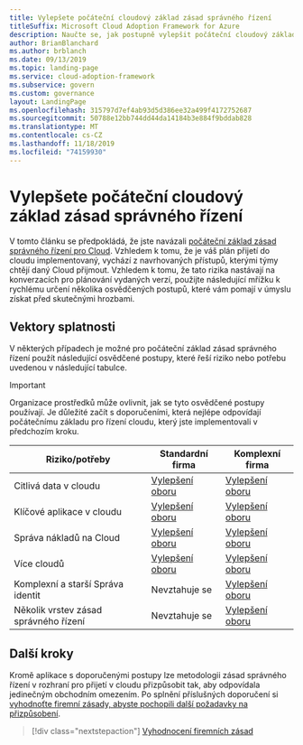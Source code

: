 ```yaml
---
title: Vylepšete počáteční cloudový základ zásad správného řízení
titleSuffix: Microsoft Cloud Adoption Framework for Azure
description: Naučte se, jak postupně vylepšit počáteční cloudový základ zásad správného řízení.
author: BrianBlanchard
ms.author: brblanch
ms.date: 09/13/2019
ms.topic: landing-page
ms.service: cloud-adoption-framework
ms.subservice: govern
ms.custom: governance
layout: LandingPage
ms.openlocfilehash: 315797d7ef4ab93d5d386ee32a499f4172752687
ms.sourcegitcommit: 50788e12bb744dd44da14184b3e884f9bddab828
ms.translationtype: MT
ms.contentlocale: cs-CZ
ms.lasthandoff: 11/18/2019
ms.locfileid: "74159930"
---
```

# <a name="improve-your-initial-cloud-governance-foundation"></a>Vylepšete počáteční cloudový základ zásad správného řízení

V tomto článku se předpokládá, že jste navázali [počáteční základ zásad správného řízení pro Cloud](./initial-foundation.md). Vzhledem k tomu, že je váš plán přijetí do cloudu implementovaný, vychází z navrhovaných přístupů, kterými týmy chtějí daný Cloud přijmout. Vzhledem k tomu, že tato rizika nastávají na konverzacích pro plánování vydaných verzí, použijte následující mřížku k rychlému určení několika osvědčených postupů, které vám pomají v úmyslu získat před skutečnými hrozbami.

## <a name="maturity-vectors"></a>Vektory splatnosti

V některých případech je možné pro počáteční základ zásad správného řízení použít následující osvědčené postupy, které řeší riziko nebo potřebu uvedenou v následující tabulce.

> [!IMPORTANT]
> Organizace prostředků může ovlivnit, jak se tyto osvědčené postupy používají. Je důležité začít s doporučeními, která nejlépe odpovídají počátečnímu základu pro řízení cloudu, který jste implementovali v předchozím kroku.

|Riziko/potřeby | Standardní firma | Komplexní firma |
|---|---|---|
|Citlivá data v cloudu|[Vylepšení oboru](./guides/standard/security-baseline-improvement.md)|[Vylepšení oboru](./guides/complex/security-baseline-improvement.md)|
|Klíčové aplikace v cloudu|[Vylepšení oboru](./guides/standard/resource-consistency-improvement.md)|[Vylepšení oboru](./guides/complex/resource-consistency-improvement.md)|
|Správa nákladů na Cloud|[Vylepšení oboru](./guides/standard/cost-management-improvement.md)|[Vylepšení oboru](./guides/complex/cost-management-improvement.md)|
|Více cloudů|[Vylepšení oboru](./guides/standard/multicloud-improvement.md)|[Vylepšení oboru](./guides/complex/multicloud-improvement.md)|
|Komplexní a starší Správa identit|Nevztahuje se|[Vylepšení oboru](./guides/complex/identity-baseline-improvement.md)|
|Několik vrstev zásad správného řízení|Nevztahuje se|[Vylepšení oboru](./guides/complex/multiple-layers-of-governance.md)|

## <a name="next-steps"></a>Další kroky

Kromě aplikace s doporučenými postupy lze metodologii zásad správného řízení v rozhraní pro přijetí v cloudu přizpůsobit tak, aby odpovídala jedinečným obchodním omezením. Po splnění příslušných doporučení si [vyhodnoťte firemní zásady, abyste pochopili další požadavky na přizpůsobení](./corporate-policy.md).

> [!div class="nextstepaction"]
> [Vyhodnocení firemních zásad](./corporate-policy.md)
